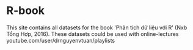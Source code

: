 # R-book
This site contains all datasets for the book 'Phân tích dữ liệu với R' (Nxb Tổng Hợp, 2016). 
These datasets could be used with online-lectures youtube.com/user/drnguyenvtuan/playlists

